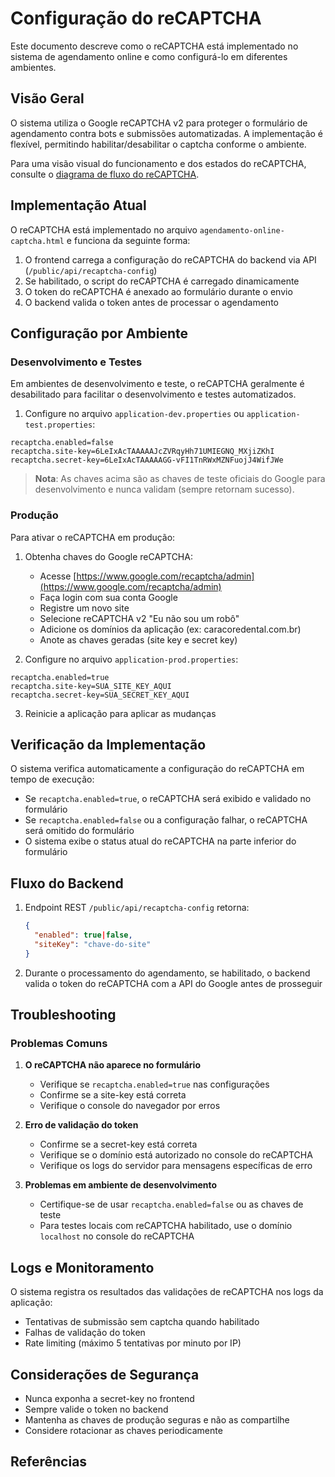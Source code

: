# Configuração do reCAPTCHA

Este documento descreve como o reCAPTCHA está implementado no sistema de agendamento online e como configurá-lo em diferentes ambientes.

## Visão Geral

O sistema utiliza o Google reCAPTCHA v2 para proteger o formulário de agendamento contra bots e submissões automatizadas. A implementação é flexível, permitindo habilitar/desabilitar o captcha conforme o ambiente.

Para uma visão visual do funcionamento e dos estados do reCAPTCHA, consulte o [diagrama de fluxo do reCAPTCHA](diagrams/FLUXO_RECAPCHA.md).

## Implementação Atual

O reCAPTCHA está implementado no arquivo `agendamento-online-captcha.html` e funciona da seguinte forma:

1. O frontend carrega a configuração do reCAPTCHA do backend via API (`/public/api/recaptcha-config`)
2. Se habilitado, o script do reCAPTCHA é carregado dinamicamente
3. O token do reCAPTCHA é anexado ao formulário durante o envio
4. O backend valida o token antes de processar o agendamento

## Configuração por Ambiente

### Desenvolvimento e Testes

Em ambientes de desenvolvimento e teste, o reCAPTCHA geralmente é desabilitado para facilitar o desenvolvimento e testes automatizados.

1. Configure no arquivo `application-dev.properties` ou `application-test.properties`:

```properties
recaptcha.enabled=false
recaptcha.site-key=6LeIxAcTAAAAAJcZVRqyHh71UMIEGNQ_MXjiZKhI
recaptcha.secret-key=6LeIxAcTAAAAAGG-vFI1TnRWxMZNFuojJ4WifJWe
```

> **Nota**: As chaves acima são as chaves de teste oficiais do Google para desenvolvimento e nunca validam (sempre retornam sucesso).

### Produção

Para ativar o reCAPTCHA em produção:

1. Obtenha chaves do Google reCAPTCHA:
   - Acesse [https://www.google.com/recaptcha/admin](https://www.google.com/recaptcha/admin)
   - Faça login com sua conta Google
   - Registre um novo site
   - Selecione reCAPTCHA v2 "Eu não sou um robô"
   - Adicione os domínios da aplicação (ex: caracoredental.com.br)
   - Anote as chaves geradas (site key e secret key)

2. Configure no arquivo `application-prod.properties`:

```properties
recaptcha.enabled=true
recaptcha.site-key=SUA_SITE_KEY_AQUI
recaptcha.secret-key=SUA_SECRET_KEY_AQUI
```

3. Reinicie a aplicação para aplicar as mudanças

## Verificação da Implementação

O sistema verifica automaticamente a configuração do reCAPTCHA em tempo de execução:

- Se `recaptcha.enabled=true`, o reCAPTCHA será exibido e validado no formulário
- Se `recaptcha.enabled=false` ou a configuração falhar, o reCAPTCHA será omitido do formulário
- O sistema exibe o status atual do reCAPTCHA na parte inferior do formulário

## Fluxo do Backend

1. Endpoint REST `/public/api/recaptcha-config` retorna:
   ```json
   {
     "enabled": true|false,
     "siteKey": "chave-do-site"
   }
   ```

2. Durante o processamento do agendamento, se habilitado, o backend valida o token do reCAPTCHA com a API do Google antes de prosseguir

## Troubleshooting

### Problemas Comuns

1. **O reCAPTCHA não aparece no formulário**
   - Verifique se `recaptcha.enabled=true` nas configurações
   - Confirme se a site-key está correta
   - Verifique o console do navegador por erros

2. **Erro de validação do token**
   - Confirme se a secret-key está correta
   - Verifique se o domínio está autorizado no console do reCAPTCHA
   - Verifique os logs do servidor para mensagens específicas de erro

3. **Problemas em ambiente de desenvolvimento**
   - Certifique-se de usar `recaptcha.enabled=false` ou as chaves de teste
   - Para testes locais com reCAPTCHA habilitado, use o domínio `localhost` no console do reCAPTCHA

## Logs e Monitoramento

O sistema registra os resultados das validações de reCAPTCHA nos logs da aplicação:

- Tentativas de submissão sem captcha quando habilitado
- Falhas de validação do token
- Rate limiting (máximo 5 tentativas por minuto por IP)

## Considerações de Segurança

- Nunca exponha a secret-key no frontend
- Sempre valide o token no backend
- Mantenha as chaves de produção seguras e não as compartilhe
- Considere rotacionar as chaves periodicamente

## Referências
